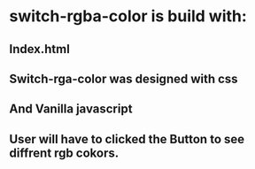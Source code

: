 # switch-rgba-color is build with:

## Index.html

## Switch-rga-color was designed with css

## And Vanilla javascript

## User will have to clicked the Button to see diffrent rgb cokors.
